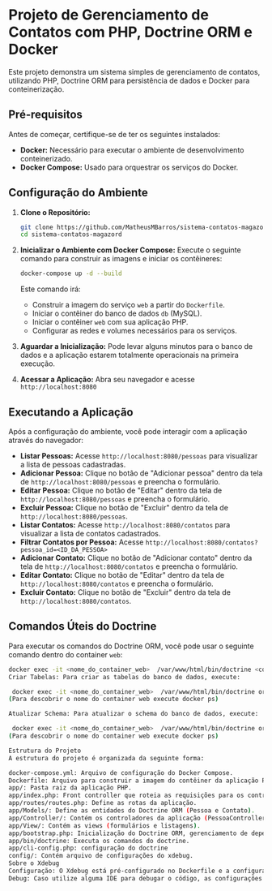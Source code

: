 # Projeto de Gerenciamento de Contatos com PHP, Doctrine ORM e Docker

Este projeto demonstra um sistema simples de gerenciamento de contatos, utilizando PHP, Doctrine ORM para persistência de dados e Docker para conteinerização.

## Pré-requisitos

Antes de começar, certifique-se de ter os seguintes instalados:

-   **Docker:** Necessário para executar o ambiente de desenvolvimento conteinerizado.
-   **Docker Compose:** Usado para orquestrar os serviços do Docker.

## Configuração do Ambiente

1.  **Clone o Repositório:**
    ```bash
    git clone https://github.com/MatheusMBarros/sistema-contatos-magazord.git
    cd sistema-contatos-magazord
    ```

2.  **Inicializar o Ambiente com Docker Compose:**
    Execute o seguinte comando para construir as imagens e iniciar os contêineres:
    ```bash
    docker-compose up -d --build
    ```
    Este comando irá:
    - Construir a imagem do serviço `web` a partir do `Dockerfile`.
    - Iniciar o contêiner do banco de dados `db` (MySQL).
    - Iniciar o contêiner `web` com sua aplicação PHP.
    - Configurar as redes e volumes necessários para os serviços.

3.  **Aguardar a Inicialização:**
    Pode levar alguns minutos para o banco de dados e a aplicação estarem totalmente operacionais na primeira execução.

4.  **Acessar a Aplicação:**
    Abra seu navegador e acesse `http://localhost:8080`

## Executando a Aplicação

Após a configuração do ambiente, você pode interagir com a aplicação através do navegador:

-   **Listar Pessoas:** Acesse `http://localhost:8080/pessoas` para visualizar a lista de pessoas cadastradas.
-   **Adicionar Pessoa:**  Clique no botão de "Adicionar pessoa" dentro da tela de `http://localhost:8080/pessoas` e preencha o formulário.
-    **Editar Pessoa:**  Clique no botão de "Editar" dentro da tela de `http://localhost:8080/pessoas` e preencha o formulário.
-    **Excluir Pessoa:**  Clique no botão de "Excluir" dentro da tela de `http://localhost:8080/pessoas`.
-   **Listar Contatos:** Acesse `http://localhost:8080/contatos` para visualizar a lista de contatos cadastrados.
-   **Filtrar Contatos por Pessoa:** Acesse `http://localhost:8080/contatos?pessoa_id=<ID_DA_PESSOA>`
-   **Adicionar Contato:** Clique no botão de "Adicionar contato" dentro da tela de `http://localhost:8080/contatos` e preencha o formulário.
-    **Editar Contato:**  Clique no botão de "Editar" dentro da tela de `http://localhost:8080/contatos` e preencha o formulário.
-    **Excluir Contato:**  Clique no botão de "Excluir" dentro da tela de `http://localhost:8080/contatos`.

## Comandos Úteis do Doctrine

Para executar os comandos do Doctrine ORM, você pode usar o seguinte comando dentro do container `web`:

```bash
docker exec -it <nome_do_container_web>  /var/www/html/bin/doctrine <comando>
Criar Tabelas: Para criar as tabelas do banco de dados, execute:

 docker exec -it <nome_do_container_web>  /var/www/html/bin/doctrine orm:schema-tool:create
(Para descobrir o nome do container web execute docker ps)

Atualizar Schema: Para atualizar o schema do banco de dados, execute:

 docker exec -it <nome_do_container_web>  /var/www/html/bin/doctrine orm:schema-tool:update --force
(Para descobrir o nome do container web execute docker ps)

Estrutura do Projeto
A estrutura do projeto é organizada da seguinte forma:

docker-compose.yml: Arquivo de configuração do Docker Compose.
Dockerfile: Arquivo para construir a imagem do contêiner da aplicação PHP.
app/: Pasta raiz da aplicação PHP.
app/index.php: Front controller que roteia as requisições para os controladores apropriados.
app/routes/routes.php: Define as rotas da aplicação.
app/Models/: Define as entidades do Doctrine ORM (Pessoa e Contato).
app/Controller/: Contém os controladores da aplicação (PessoaController e ContatoController).
app/View/: Contém as views (formulários e listagens).
app/bootstrap.php: Inicialização do Doctrine ORM, gerenciamento de dependências e definições de variáveis globais.
app/bin/doctrine: Executa os comandos do doctrine.
app/cli-config.php: configuração do doctrine
config/: Contém arquivo de configurações do xdebug.
Sobre o Xdebug
Configuração: O Xdebug está pré-configurado no Dockerfile e a configuração adicional está no arquivo config/xdebug.ini.
Debug: Caso utilize alguma IDE para debugar o código, as configurações do Xdebug devem estar adequadas com a IDE utilizada.
